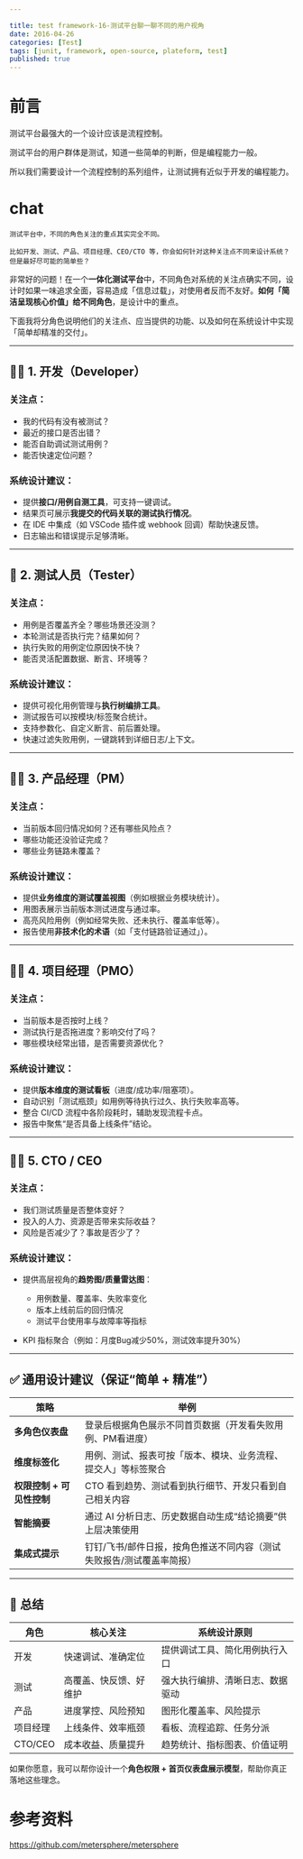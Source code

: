 ```yaml
---

title: test framework-16-测试平台聊一聊不同的用户视角
date: 2016-04-26
categories: [Test]
tags: [junit, framework, open-source, plateform, test]
published: true
---
```


# 前言

测试平台最强大的一个设计应该是流程控制。

测试平台的用户群体是测试，知道一些简单的判断，但是编程能力一般。

所以我们需要设计一个流程控制的系列组件，让测试拥有近似于开发的编程能力。


# chat

```
测试平台中，不同的角色关注的重点其实完全不同。

比如开发、测试、产品、项目经理、CEO/CTO 等，你会如何针对这种关注点不同来设计系统？但是最好尽可能的简单些？
```


非常好的问题！在一个**一体化测试平台**中，不同角色对系统的关注点确实不同，设计时如果一味追求全面，容易造成「信息过载」，对使用者反而不友好。**如何「简洁呈现核心价值」给不同角色**，是设计中的重点。

下面我将分角色说明他们的关注点、应当提供的功能、以及如何在系统设计中实现「简单却精准的交付」。

---

## 🧑‍💻 1. **开发（Developer）**

### 关注点：

* 我的代码有没有被测试？
* 最近的接口是否出错？
* 能否自助调试测试用例？
* 能否快速定位问题？

### 系统设计建议：

* 提供**接口/用例自测工具**，可支持一键调试。
* 结果页可展示**我提交的代码关联的测试执行情况**。
* 在 IDE 中集成（如 VSCode 插件或 webhook 回调）帮助快速反馈。
* 日志输出和错误提示足够清晰。

---

## 🧪 2. **测试人员（Tester）**

### 关注点：

* 用例是否覆盖齐全？哪些场景还没测？
* 本轮测试是否执行完？结果如何？
* 执行失败的用例定位原因快不快？
* 能否灵活配置数据、断言、环境等？

### 系统设计建议：

* 提供可视化用例管理与**执行树编排工具**。
* 测试报告可以按模块/标签聚合统计。
* 支持参数化、自定义断言、前后置处理。
* 快速过滤失败用例，一键跳转到详细日志/上下文。

---

## 🧑‍💼 3. **产品经理（PM）**

### 关注点：

* 当前版本回归情况如何？还有哪些风险点？
* 哪些功能还没验证完成？
* 哪些业务链路未覆盖？

### 系统设计建议：

* 提供**业务维度的测试覆盖视图**（例如根据业务模块统计）。
* 用图表展示当前版本测试进度与通过率。
* 高亮风险用例（例如经常失败、还未执行、覆盖率低等）。
* 报告使用**非技术化的术语**（如「支付链路验证通过」）。

---

## 👨‍💼 4. **项目经理（PMO）**

### 关注点：

* 当前版本是否按时上线？
* 测试执行是否拖进度？影响交付了吗？
* 哪些模块经常出错，是否需要资源优化？

### 系统设计建议：

* 提供**版本维度的测试看板**（进度/成功率/阻塞项）。
* 自动识别「测试瓶颈」如用例等待执行过久、执行失败率高等。
* 整合 CI/CD 流程中各阶段耗时，辅助发现流程卡点。
* 报告中聚焦“是否具备上线条件”结论。

---

## 🧑‍💼 5. **CTO / CEO**

### 关注点：

* 我们测试质量是否整体变好？
* 投入的人力、资源是否带来实际收益？
* 风险是否减少了？事故是否少了？

### 系统设计建议：

* 提供高层视角的**趋势图/质量雷达图**：

  * 用例数量、覆盖率、失败率变化
  * 版本上线前后的回归情况
  * 测试平台使用率与故障率等指标
* KPI 指标聚合（例如：月度Bug减少50%，测试效率提升30%）

---

## ✅ 通用设计建议（保证“简单 + 精准”）

| 策略               | 举例                                   |
| ---------------- | ------------------------------------ |
| **多角色仪表盘**       | 登录后根据角色展示不同首页数据（开发看失败用例、PM看进度）       |
| **维度标签化**        | 用例、测试、报表可按「版本、模块、业务流程、提交人」等标签聚合      |
| **权限控制 + 可见性控制** | CTO 看到趋势、测试看到执行细节、开发只看到自己相关内容        |
| **智能摘要**         | 通过 AI 分析日志、历史数据自动生成“结论摘要”供上层决策使用     |
| **集成式提示**        | 钉钉/飞书/邮件日报，按角色推送不同内容（测试失败报告/测试覆盖率简报） |

---

## 🎯 总结

| 角色      | 核心关注        | 系统设计原则           |
| ------- | ----------- | ---------------- |
| 开发      | 快速调试、准确定位   | 提供调试工具、简化用例执行入口  |
| 测试      | 高覆盖、快反馈、好维护 | 强大执行编排、清晰日志、数据驱动 |
| 产品      | 进度掌控、风险预知   | 图形化覆盖率、风险提示      |
| 项目经理    | 上线条件、效率瓶颈   | 看板、流程追踪、任务分派     |
| CTO/CEO | 成本收益、质量提升   | 趋势统计、指标图表、价值证明   |

如果你愿意，我可以帮你设计一个**角色权限 + 首页仪表盘展示模型**，帮助你真正落地这些理念。



# 参考资料

https://github.com/metersphere/metersphere

